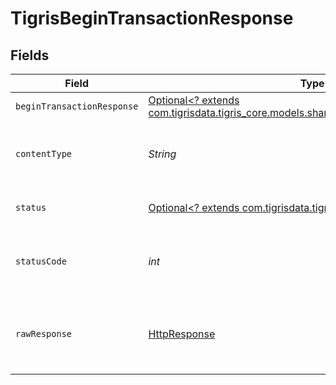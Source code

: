 # TigrisBeginTransactionResponse


## Fields

| Field                                                                                                                                    | Type                                                                                                                                     | Required                                                                                                                                 | Description                                                                                                                              |
| ---------------------------------------------------------------------------------------------------------------------------------------- | ---------------------------------------------------------------------------------------------------------------------------------------- | ---------------------------------------------------------------------------------------------------------------------------------------- | ---------------------------------------------------------------------------------------------------------------------------------------- |
| `beginTransactionResponse`                                                                                                               | [Optional<? extends com.tigrisdata.tigris_core.models.shared.BeginTransactionResponse>](../../models/shared/BeginTransactionResponse.md) | :heavy_minus_sign:                                                                                                                       | OK                                                                                                                                       |
| `contentType`                                                                                                                            | *String*                                                                                                                                 | :heavy_check_mark:                                                                                                                       | HTTP response content type for this operation                                                                                            |
| `status`                                                                                                                                 | [Optional<? extends com.tigrisdata.tigris_core.models.shared.Status>](../../models/shared/Status.md)                                     | :heavy_minus_sign:                                                                                                                       | Default error response                                                                                                                   |
| `statusCode`                                                                                                                             | *int*                                                                                                                                    | :heavy_check_mark:                                                                                                                       | HTTP response status code for this operation                                                                                             |
| `rawResponse`                                                                                                                            | [HttpResponse<InputStream>](https://docs.oracle.com/en/java/javase/11/docs/api/java.net.http/java/net/http/HttpResponse.html)            | :heavy_check_mark:                                                                                                                       | Raw HTTP response; suitable for custom response parsing                                                                                  |